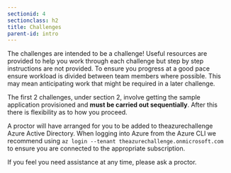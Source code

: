 ```yaml
---
sectionid: 4
sectionclass: h2
title: Challenges
parent-id: intro
---
```


The challenges are intended to be a challenge! Useful resources are provided to help you work through each challenge but step by step instructions are not provided. To ensure you progress at a good pace ensure workload is divided between team members where possible. This may mean anticipating work that might be required in a later challenge.

The first 2 challenges, under section 2, involve getting the sample application provisioned and **must be carried out sequentially**. After this there is flexibility as to how you proceed.

A proctor will have arranged for you to be added to theazurechallenge Azure Active Directory. When logging into Azure from the Azure CLI we recommend using ```az login --tenant theazurechallenge.onmicrosoft.com``` to ensure you are connected to the appropriate subscription.

If you feel you need assistance at any time, please ask a proctor.
